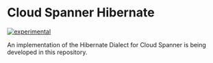 # Cloud Spanner Hibernate

[![experimental](http://badges.github.io/stability-badges/dist/experimental.svg)](http://github.com/badges/stability-badges)

An implementation of the Hibernate Dialect for Cloud Spanner is being developed
in this repository.
